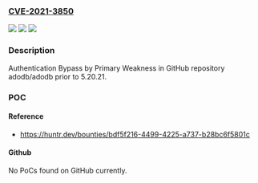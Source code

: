### [CVE-2021-3850](https://cve.mitre.org/cgi-bin/cvename.cgi?name=CVE-2021-3850)
![](https://img.shields.io/static/v1?label=Product&message=adodb%2Fadodb&color=blue)
![](https://img.shields.io/static/v1?label=Version&message=%3C%205.20.21%20&color=brighgreen)
![](https://img.shields.io/static/v1?label=Vulnerability&message=CWE-305%20Authentication%20Bypass%20by%20Primary%20Weakness&color=brighgreen)

### Description

Authentication Bypass by Primary Weakness in GitHub repository adodb/adodb prior to 5.20.21.

### POC

#### Reference
- https://huntr.dev/bounties/bdf5f216-4499-4225-a737-b28bc6f5801c

#### Github
No PoCs found on GitHub currently.

